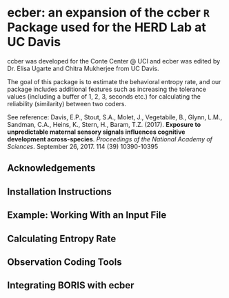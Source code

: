 ecber: an expansion of the ccber `R` Package used for the HERD Lab at UC Davis 
============================================================================================================
ccber was developed for the Conte Center @ UCI and ecber was edited by Dr. Elisa Ugarte and Chitra Mukherjee from UC Davis.

The goal of this package is to estimate the behavioral entropy rate, and our package includes additional features such as 
increasing the tolerance values (including a buffer of 1, 2, 3, seconds etc.) for calculating the reliability (similarity) between two coders.

See reference: Davis, E.P., Stout, S.A., Molet, J., Vegetabile, B.,
Glynn, L.M., Sandman, C.A., Heins, K., Stern, H., Baram, T.Z. (2017).
**Exposure to unpredictable maternal sensory signals influences
cognitive development across-species**. *Proceedings of the National
Academy of Sciences*. September 26, 2017. 114 (39) 10390-10395

Acknowledgements
------------------

Installation Instructions
------------------

Example: Working With an Input File
------------------

Calculating Entropy Rate
------------------

Observation Coding Tools
------------------

Integrating BORIS with ecber
------------------
